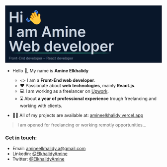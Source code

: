 ![Welcoming image from my portfolio](./introduction.png)   

- Hello 👋, My name is **Amine Elkhalidy**
  - ‍<> I am a **Front-End web developer**.
  - ❤️ Passionate about **web technologies**, mainly **React.js**.
  - 💻 I am working as a freelancer on [Upwork](https://www.upwork.com/).
  - ⌛ About **a year of professional experience** trough freelancing and working with clients.
 

- 👨‍💻 All of my projects are available at: [amineelkhalidy.vercel.app](https://amineelkhalidy.vercel.app)   
> I am opened for freelancing or working remotly opportunities...   

### Get in touch:   
- Email: amineelkhalidy.a@gmail.com
- Linkedin: [@ElkhalidyAmine](https://www.linkedin.com/in/amine-elkhalidy/)
- Twitter: [@ElkhalidyAmine](https://twitter.com/ElkhalidyAmine)




   

   




